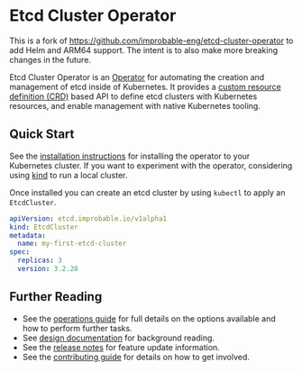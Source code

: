 # Etcd Cluster Operator

This is a fork of https://github.com/improbable-eng/etcd-cluster-operator to add Helm and ARM64 support.
The intent is to also make more breaking changes in the future.

Etcd Cluster Operator is an [Operator](https://kubernetes.io/docs/concepts/extend-kubernetes/operator) for automating
the creation and management of etcd inside of Kubernetes. It provides a
[custom resource definition (CRD)](https://kubernetes.io/docs/concepts/extend-kubernetes/api-extension/custom-resources)
based API to define etcd clusters with Kubernetes resources, and enable management with native Kubernetes tooling.

## Quick Start

See the [installation instructions](docs/installing.md) for installing the operator to your Kubernetes cluster. If you
want to experiment with the operator, considering using [kind](https://github.com/kubernetes-sigs/kind) to run a local
cluster.

Once installed you can create an etcd cluster by using `kubectl` to apply an `EtcdCluster`.

```yaml
apiVersion: etcd.improbable.io/v1alpha1
kind: EtcdCluster
metadata:
  name: my-first-etcd-cluster
spec:
  replicas: 3
  version: 3.2.28
```

## Further Reading

* See the [operations guide](docs/operations.md) for full details on the options available and how to perform further
  tasks.
* See [design documentation](docs/design) for background reading.
* See the [release notes](docs/release-notes) for feature update information.
* See the [contributing guide](docs/contributing.md) for details on how to get involved.

